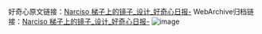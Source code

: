 好奇心原文链接：[Narciso 梯子上的镜子_设计_好奇心日报-](https://www.qdaily.com/articles/9321.html)
WebArchive归档链接：[Narciso 梯子上的镜子_设计_好奇心日报-](http://web.archive.org/web/20190623154044/https://www.qdaily.com/articles/9321.html)
![image](http://ww3.sinaimg.cn/large/007d5XDpgy1g3vf29quyjj30u021i4f0)